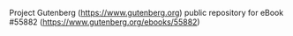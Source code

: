 Project Gutenberg (https://www.gutenberg.org) public repository for
eBook #55882 (https://www.gutenberg.org/ebooks/55882)
